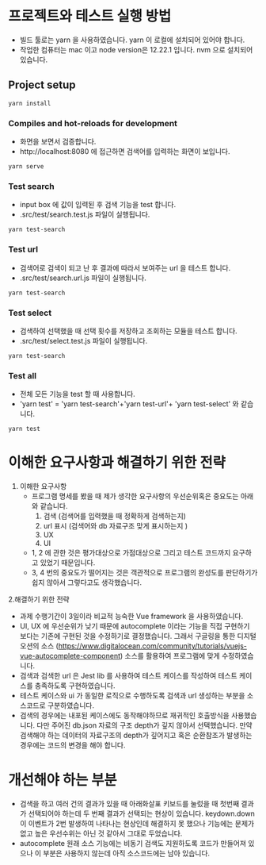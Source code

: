 # 프로젝트와 테스트 실행 방법

- 빌드 툴로는 yarn 을 사용하였습니다. yarn 이 로컬에 설치되어 있어야 합니다. 
- 작업한 컴퓨터는 mac 이고 node version은 12.22.1 입니다. nvm 으로 설치되어 있습니다.

## Project setup
```
yarn install
```

### Compiles and hot-reloads for development
- 화면을 보면서 검증합니다.
- http://localhost:8080 에 접근하면 검색어를 입력하는 화면이 보입니다. 
```
yarn serve
```


### Test search
- input box 에 값이 입력된 후 검색 기능을 test 합니다. 
- .src/test/search.test.js 파일이 실행됩니다.
```
yarn test-search
```

### Test url
- 검색어로 검색이 되고 난 후 결과에 따라서 보여주는 url 을 테스트 합니다.
- .src/test/search.url.js 파일이 실행됩니다.
```
yarn test-search
```

### Test select
- 검색하여 선택했을 때 선택 횟수를 저장하고 조회하는 모듈을 테스트 합니다.
- .src/test/select.test.js 파일이 실행됩니다.
```
yarn test-search
```

### Test all
- 전체 모든 기능을 test 할 때 사용합니다. 
- 'yarn test' = 'yarn test-search'+'yarn test-url'+ 'yarn test-select' 와 같습니다. 
```
yarn test
```

# 이해한 요구사항과 해결하기 위한 전략

1. 이해한 요구사항   
   - 프로그램 명세를 봤을 때 제가 생각한 요구사항의 우선순위혹은 중요도는 아래와 같습니다.  
      1. 검색 (검색어를 입력했을 때 정확하게 검색하는지)
      2. url 표시 (검색어와 db 자료구조 맞게 표시하는지 )
      3. UX
      4. UI 
   - 1, 2 에 관한 것은 평가대상으로 가점대상으로 그리고 테스트 코드까지 요구하고 있었기 때문입니다. 
   - 3, 4 번의 중요도가 떨어지는 것은 객관적으로 프로그램의 완성도를 판단하기가 쉽지 않아서 그렇다고도 생각했습니다. 

2.해결하기 위한 전략 
   - 과제 수행기간이 3일이라 비교적 능숙한 Vue framework 을 사용하였습니다.
   - UI, UX 에 우선순위가 낮기 때문에 autocomplete 이라는 기능을 직접 구현하기 보다는 기존에 구현된 것을 수정하기로 결정했습니다. 그래서 구글링을 통한 디지털 오션의 소스 (https://www.digitalocean.com/community/tutorials/vuejs-vue-autocomplete-component)  소스를 활용하여 프로그램에 맞게 수정하였습니다. 
   - 검색과 검색한 url 은 Jest lib 를 사용하여 테스트 케이스를 작성하여 테스트 케이스를 충족하도록 구현하였습니다. 
   - 테스트 케이스와 ui 가 동일한 로직으로 수행하도록 검색과 url 생성하는 부분을 소스코드로 구분하였습니다. 
   - 검색의 경우에는 내포된 케이스에도 동작해야하므로 재귀적인 호출방식을 사용했습니다. 다만 주어진 db.json 자료의 구조 depth가 깊지 않아서 선택했습니다. 만약 검색해야 하는 데이터의 자료구조의 depth가 깊어지고 혹은 순환참조가 발생하는 경우에는 코드의 변경을 해야 합니다. 
   

# 개선해야 하는 부분 
   - 검색을 하고 여러 건의 결과가 있을 때 아래화살표 키보드를 눌렀을 때 첫번째 결과가 선택되어야 하는데 두 번째 결과가 선택되는 현상이 있습니다. keydown.down 이 이벤트가 2번 발생하여 나타나는 현상인데 해결하지 못 했으나 기능에는 문제가 없고 높은 우선수위는 아닌 것 같아서 그대로 두었습니다.  
   - autocomplete 원래 소스 기능에는 비동기 검색도 지원하도록 코드가 만들어져 있으나 이 부분은 사용하지 않는데 아직 소스코드에는 남아 있습니다. 


